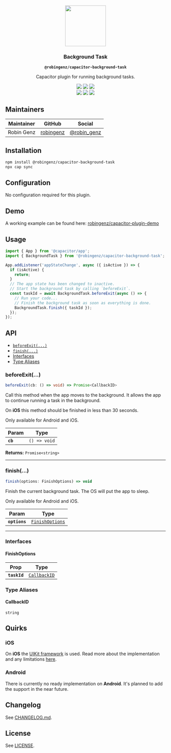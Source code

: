 <p align="center"><br><img src="https://user-images.githubusercontent.com/236501/85893648-1c92e880-b7a8-11ea-926d-95355b8175c7.png" width="128" height="128" /></p>
<h3 align="center">Background Task</h3>
<p align="center"><strong><code>@robingenz/capacitor-background-task</code></strong></p>
<p align="center">
  Capacitor plugin for running background tasks. 
</p>

<p align="center">
  <img src="https://img.shields.io/maintenance/yes/2021?style=flat-square" />
  <a href="https://github.com/robingenz/capacitor-background-task/actions?query=workflow%3A%22CI%22"><img src="https://img.shields.io/github/workflow/status/robingenz/capacitor-background-task/CI/main?style=flat-square" /></a>
  <a href="https://www.npmjs.com/package/@robingenz/capacitor-background-task"><img src="https://img.shields.io/npm/l/@robingenz/capacitor-background-task?style=flat-square" /></a>
<br>
  <a href="https://www.npmjs.com/package/@robingenz/capacitor-background-task"><img src="https://img.shields.io/npm/dw/@robingenz/capacitor-background-task?style=flat-square" /></a>
  <a href="https://www.npmjs.com/package/@robingenz/capacitor-background-task"><img src="https://img.shields.io/npm/v/@robingenz/capacitor-background-task?style=flat-square" /></a>
<!-- ALL-CONTRIBUTORS-BADGE:START - Do not remove or modify this section -->
<a href="#contributors-"><img src="https://img.shields.io/badge/all%20contributors-1-orange?style=flat-square" /></a>
<!-- ALL-CONTRIBUTORS-BADGE:END -->
</p>

## Maintainers

| Maintainer | GitHub                                    | Social                                        |
| ---------- | ----------------------------------------- | --------------------------------------------- |
| Robin Genz | [robingenz](https://github.com/robingenz) | [@robin_genz](https://twitter.com/robin_genz) |

## Installation

```bash
npm install @robingenz/capacitor-background-task
npx cap sync
```

## Configuration

No configuration required for this plugin.

## Demo

A working example can be found here: [robingenz/capacitor-plugin-demo](https://github.com/robingenz/capacitor-plugin-demo)

## Usage

```typescript
import { App } from '@capacitor/app';
import { BackgroundTask } from '@robingenz/capacitor-background-task';

App.addListener('appStateChange', async ({ isActive }) => {
  if (isActive) {
    return;
  }
  // The app state has been changed to inactive.
  // Start the background task by calling `beforeExit`.
  const taskId = await BackgroundTask.beforeExit(async () => {
    // Run your code...
    // Finish the background task as soon as everything is done.
    BackgroundTask.finish({ taskId });
  });
});
```

## API

<docgen-index>

* [`beforeExit(...)`](#beforeexit)
* [`finish(...)`](#finish)
* [Interfaces](#interfaces)
* [Type Aliases](#type-aliases)

</docgen-index>

<docgen-api>
<!--Update the source file JSDoc comments and rerun docgen to update the docs below-->

### beforeExit(...)

```typescript
beforeExit(cb: () => void) => Promise<CallbackID>
```

Call this method when the app moves to the background.
It allows the app to continue running a task in the background.

On **iOS** this method should be finished in less than 30 seconds.

Only available for Android and iOS.

| Param    | Type                       |
| -------- | -------------------------- |
| **`cb`** | <code>() =&gt; void</code> |

**Returns:** <code>Promise&lt;string&gt;</code>

--------------------


### finish(...)

```typescript
finish(options: FinishOptions) => void
```

Finish the current background task.
The OS will put the app to sleep.

Only available for Android and iOS.

| Param         | Type                                                    |
| ------------- | ------------------------------------------------------- |
| **`options`** | <code><a href="#finishoptions">FinishOptions</a></code> |

--------------------


### Interfaces


#### FinishOptions

| Prop         | Type                                              |
| ------------ | ------------------------------------------------- |
| **`taskId`** | <code><a href="#callbackid">CallbackID</a></code> |


### Type Aliases


#### CallbackID

<code>string</code>

</docgen-api>

## Quirks

### iOS

On **iOS** the [UIKit framework](https://developer.apple.com/documentation/uikit) is used.
Read more about the implementation and any limitations [here](https://developer.apple.com/documentation/uikit/app_and_environment/scenes/preparing_your_ui_to_run_in_the_background/extending_your_app_s_background_execution_time).

### Android

There is currently no ready implementation on **Android**.
It's planned to add the support in the near future.

## Changelog

See [CHANGELOG.md](https://github.com/robingenz/capacitor-background-task/blob/master/CHANGELOG.md).

## License

See [LICENSE](https://github.com/robingenz/capacitor-background-task/blob/master/LICENSE).
